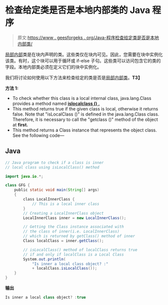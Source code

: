 # 检查给定类是否是本地内部类的 Java 程序

> 原文:[https://www . geesforgeks . org/Java-程序检查给定类是否是本地内部类/](https://www.geeksforgeeks.org/java-program-to-check-if-a-given-class-is-a-local-inner-class/)

[局部内部](https://www.geeksforgeeks.org/local-inner-class-java/)类是在块内声明的类。这些类仅在块内可见。因此，您需要在块中实例化该类。有时，这个块可以用于循环或 if-else 子句。这些类可以访问包含它的类的字段。本地内部类必须在定义它们的块中实例化。

我们将讨论如何使用以下方法来检查给定的类是否是[局部内部类](https://www.geeksforgeeks.org/local-inner-class-java/)。**T3】**

**方法 1:**

*   To check whether this class is a local internal class, java.lang.Class provides a method named [**islocalclass ()** .](https://www.geeksforgeeks.org/class-islocalclass-method-in-java-with-examples/)
*   This method returns true if the given class is local, otherwise it returns false. Note that "isLocalClass ()" is defined in the java.lang.Class class. Therefore, it is necessary to call the "getclass ()" method of the object at **first.**
*   This method returns a Class instance that represents the object class. See the following code—

## Java

```java
// Java program to check if a class is inner
// local class using isLocalClass() method

import java.io.*;

class GFG {
    public static void main(String[] args)
    {
        class LocalInnerClass {
            // This is a local inner class
        }
        // Creating a LocalInnerClass object
        LocalInnerClass inner = new LocalInnerClass();

        // Getting the Class instance associated with
        // the class of inner(i.e. LocalInnerClass)
        // which is returned by getClass() method of inner
        Class localClass = inner.getClass();

        // isLocalClass() method of localClass returns true
        // if and only if localClass is a Local Class
        System.out.println(
            "Is inner a local class object? :"
            + localClass.isLocalClass());
    }
}
```

**输出**

```java
Is inner a local class object? :true
```